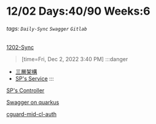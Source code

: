 # 12/02 Days:40/90 Weeks:6
###### tags: `Daily-Sync` `Swagger` `Gitlab`
[1202-Sync](https://hackmd.io/@nu_qcIVMToaLLQ-6gTt93g/r1sGaT8Ps) 


>[time=Fri, Dec 2, 2022 3:40 PM]
:::danger  
- [三層架構](https://hackmd.io/@nu_qcIVMToaLLQ-6gTt93g/BJWmWYrws)
- [SP's Service](https://hackmd.io/@nu_qcIVMToaLLQ-6gTt93g/HyovIFHDj)
:::


[SP's Controller](https://hackmd.io/@nu_qcIVMToaLLQ-6gTt93g/B1clSk8vj)

[Swagger on quarkus](https://hackmd.io/@nu_qcIVMToaLLQ-6gTt93g/BkGEPJUwi)

[cguard-mid-cl-auth](https://hackmd.io/@nu_qcIVMToaLLQ-6gTt93g/HJrprzPwi)